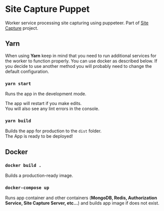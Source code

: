 # Site Capture Puppet

Worker service processing site capturing using puppeteer.
Part of [Site Capture](https://github.com/prixladi/site-capture) project.

## Yarn

When using **Yarn** keep in mind that you need to run additional services for the worker to function properly. You can use docker as described below. If you decide to use another method you will probably need to change the default configuration.

### `yarn start`

Runs the app in the development mode.

The app will restart if you make edits.<br />
You will also see any lint errors in the console.

### `yarn build`

Builds the app for production to the `dist` folder.<br />
The App is ready to be deployed!

## Docker

### `docker build .`

Builds a production-ready image.

### `docker-compose up`

Runs app container and other containers (**MongoDB, Redis, Authorization Service, Site Capture Server, etc...**) and builds app image if does not exist.
